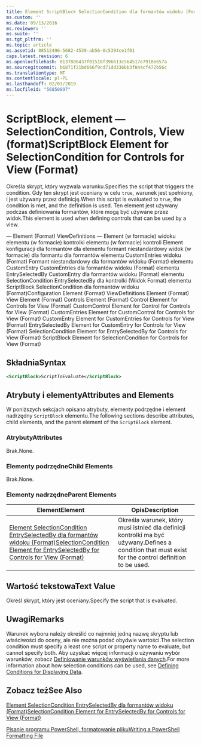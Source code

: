 ```yaml
---
title: Element ScriptBlock SelectionCondition dla formantów widoku (Format) | Dokumentacja firmy Microsoft
ms.custom: ''
ms.date: 09/13/2016
ms.reviewer: ''
ms.suite: ''
ms.tgt_pltfrm: ''
ms.topic: article
ms.assetid: 08512496-5682-4539-ab56-0c5394ce1f01
caps.latest.revision: 6
ms.openlocfilehash: 0137886437f01518f396613c564517e7910e657a
ms.sourcegitcommit: b6871f21bd666f9cd71dd336bb3f844cf472b56c
ms.translationtype: MT
ms.contentlocale: pl-PL
ms.lasthandoff: 02/03/2019
ms.locfileid: "56850897"
---
```

# <a name="scriptblock-element-for-selectioncondition-for-controls-for-view-format"></a><span data-ttu-id="f57e2-102">ScriptBlock, element — SelectionCondition, Controls, View (format)</span><span class="sxs-lookup"><span data-stu-id="f57e2-102">ScriptBlock Element for SelectionCondition for Controls for View (Format)</span></span>

<span data-ttu-id="f57e2-103">Określa skrypt, który wyzwala warunku.</span><span class="sxs-lookup"><span data-stu-id="f57e2-103">Specifies the script that triggers the condition.</span></span> <span data-ttu-id="f57e2-104">Gdy ten skrypt jest oceniany w celu `true`, warunek jest spełniony, i jest używany przez definicję.</span><span class="sxs-lookup"><span data-stu-id="f57e2-104">When this script is evaluated to `true`, the condition is met, and the definition is used.</span></span> <span data-ttu-id="f57e2-105">Ten element jest używany podczas definiowania formantów, które mogą być używane przez widok.</span><span class="sxs-lookup"><span data-stu-id="f57e2-105">This element is used when defining controls that can be used by a view.</span></span>

<span data-ttu-id="f57e2-106">— Element (Format) ViewDefinitions — Element (w formacie) widoku elementu (w formacie) kontrolki elementu (w formacie) kontroli Element konfiguracji dla formantów dla elementu formant niestandardowy widok (w formacie) dla formantu dla formantów elementu CustomEntries widoku (Format) Formant niestandardowy dla formantów widoku (Format) elementu CustomEntry CustomEntries dla formantów widoku (Format) elementu EntrySelectedBy CustomEntry dla formantów widoku (Format) elementu SelectionCondition EntrySelectedBy dla kontrolki (Widok Format) elementu ScriptBlock SelectionCondition dla formantów widoku (Format)</span><span class="sxs-lookup"><span data-stu-id="f57e2-106">Configuration Element (Format) ViewDefinitions Element (Format) View Element (Format) Controls Element (Format) Control Element for Controls for View (Format) CustomControl Element for Control for Controls for View (Format) CustomEntries Element for CustomControl for Controls for View (Format) CustomEntry Element for CustomEntries for Controls for View (Format) EntrySelectedBy Element for CustomEntry for Controls for View (Format) SelectionCondition Element for EntrySelectedBy for Controls for View (Format) ScriptBlock Element for SelectionCondition for Controls for View (Format)</span></span>

## <a name="syntax"></a><span data-ttu-id="f57e2-107">Składnia</span><span class="sxs-lookup"><span data-stu-id="f57e2-107">Syntax</span></span>

```xml
<ScriptBlock>ScriptToEvaluate</ScriptBlock>
```

## <a name="attributes-and-elements"></a><span data-ttu-id="f57e2-108">Atrybuty i elementy</span><span class="sxs-lookup"><span data-stu-id="f57e2-108">Attributes and Elements</span></span>

<span data-ttu-id="f57e2-109">W poniższych sekcjach opisano atrybuty, elementy podrzędne i element nadrzędny `ScriptBlock` elementu.</span><span class="sxs-lookup"><span data-stu-id="f57e2-109">The following sections describe attributes, child elements, and the parent element of the `ScriptBlock` element.</span></span>

### <a name="attributes"></a><span data-ttu-id="f57e2-110">Atrybuty</span><span class="sxs-lookup"><span data-stu-id="f57e2-110">Attributes</span></span>

<span data-ttu-id="f57e2-111">Brak.</span><span class="sxs-lookup"><span data-stu-id="f57e2-111">None.</span></span>

### <a name="child-elements"></a><span data-ttu-id="f57e2-112">Elementy podrzędne</span><span class="sxs-lookup"><span data-stu-id="f57e2-112">Child Elements</span></span>

<span data-ttu-id="f57e2-113">Brak.</span><span class="sxs-lookup"><span data-stu-id="f57e2-113">None.</span></span>

### <a name="parent-elements"></a><span data-ttu-id="f57e2-114">Elementy nadrzędne</span><span class="sxs-lookup"><span data-stu-id="f57e2-114">Parent Elements</span></span>

|<span data-ttu-id="f57e2-115">Element</span><span class="sxs-lookup"><span data-stu-id="f57e2-115">Element</span></span>|<span data-ttu-id="f57e2-116">Opis</span><span class="sxs-lookup"><span data-stu-id="f57e2-116">Description</span></span>|
|-------------|-----------------|
|[<span data-ttu-id="f57e2-117">Element SelectionCondition EntrySelectedBy dla formantów widoku (Format)</span><span class="sxs-lookup"><span data-stu-id="f57e2-117">SelectionCondition Element for EntrySelectedBy for Controls for View (Format)</span></span>](./selectioncondition-element-for-entryselectedby-for-controls-for-view-format.md)|<span data-ttu-id="f57e2-118">Określa warunek, który musi istnieć dla definicji kontrolki ma być używany.</span><span class="sxs-lookup"><span data-stu-id="f57e2-118">Defines a condition that must exist for the control definition to be used.</span></span>|

## <a name="text-value"></a><span data-ttu-id="f57e2-119">Wartość tekstowa</span><span class="sxs-lookup"><span data-stu-id="f57e2-119">Text Value</span></span>

<span data-ttu-id="f57e2-120">Określ skrypt, który jest oceniany.</span><span class="sxs-lookup"><span data-stu-id="f57e2-120">Specify the script that is evaluated.</span></span>

## <a name="remarks"></a><span data-ttu-id="f57e2-121">Uwagi</span><span class="sxs-lookup"><span data-stu-id="f57e2-121">Remarks</span></span>

<span data-ttu-id="f57e2-122">Warunek wyboru należy określić co najmniej jedną nazwę skryptu lub właściwości do oceny, ale nie można podać obydwie wartości.</span><span class="sxs-lookup"><span data-stu-id="f57e2-122">The selection condition must specify a least one script or property name to evaluate, but cannot specify both.</span></span> <span data-ttu-id="f57e2-123">Aby uzyskać więcej informacji o używaniu wybór warunków, zobacz [Definiowanie warunków wyświetlania danych](./defining-conditions-for-displaying-data.md).</span><span class="sxs-lookup"><span data-stu-id="f57e2-123">For more information about how selection conditions can be used, see [Defining Conditions for Displaying Data](./defining-conditions-for-displaying-data.md).</span></span>

## <a name="see-also"></a><span data-ttu-id="f57e2-124">Zobacz też</span><span class="sxs-lookup"><span data-stu-id="f57e2-124">See Also</span></span>

[<span data-ttu-id="f57e2-125">Element SelectionCondition EntrySelectedBy dla formantów widoku (Format)</span><span class="sxs-lookup"><span data-stu-id="f57e2-125">SelectionCondition Element for EntrySelectedBy for Controls for View (Format)</span></span>](./selectioncondition-element-for-entryselectedby-for-controls-for-view-format.md)

[<span data-ttu-id="f57e2-126">Pisanie programu PowerShell, formatowanie pliku</span><span class="sxs-lookup"><span data-stu-id="f57e2-126">Writing a PowerShell Formatting File</span></span>](./writing-a-powershell-formatting-file.md)
